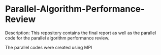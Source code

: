 # Parallel-Algorithm-Performance-Review

Description: This repository contains the final report as well as the parallel code for the parallel algorithm performance review.

The parallel codes were created using MPI
